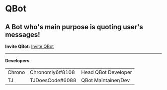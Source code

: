 <html>
<h1>QBot</h1>

<h2>A Bot who's main purpose is quoting user's messages!</h2>

<b>Invite QBot:</b> [Invite QBot](https://discordapp.com/oauth2/authorize?client_id=322882931746013185&scope=bot&permissions=2146958463)<hr>


<b>Developers</b>
<table style="width:100%">
    <tr>
        <td>Chrono</td>
        <td>Chronomly6#8108</td>
        <td>Head QBot Developer</td>
    </tr>
    <tr>
        <td>TJ</td>
        <td>TJDoesCode#6088</td>
        <td>QBot Maintainer/Dev</td>
    </tr>
</table>
</html>
